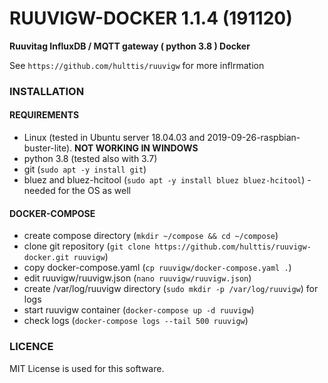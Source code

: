 # RUUVIGW-DOCKER 1.1.4 (191120)
**Ruuvitag InfluxDB / MQTT gateway ( python 3.8 ) Docker**

See `https://github.com/hulttis/ruuvigw` for more inflrmation

### INSTALLATION
#### REQUIREMENTS
- Linux (tested in Ubuntu server 18.04.03 and 2019-09-26-raspbian-buster-lite). **NOT WORKING IN WINDOWS**
- python 3.8 (tested also with 3.7)
- git (`sudo apt -y install git`)
- bluez and bluez-hcitool (`sudo apt -y install bluez bluez-hcitool`) - needed for the OS as well
 
#### DOCKER-COMPOSE
- create compose directory (`mkdir ~/compose && cd ~/compose`)
- clone git repository (`git clone https://github.com/hulttis/ruuvigw-docker.git ruuvigw`)
- copy docker-compose.yaml (`cp ruuvigw/docker-compose.yaml .`)
- edit ruuvigw/ruuvigw.json (`nano ruuvigw/ruuvigw.json`)
- create /var/log/ruuvigw directory (`sudo mkdir -p /var/log/ruuvigw`) for logs
- start ruuvigw container (`docker-compose up -d ruuvigw`)
- check logs (`docker-compose logs --tail 500 ruuvigw`)

### LICENCE
MIT License is used for this software.
